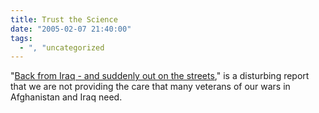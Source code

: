 ```yaml
---
title: Trust the Science
date: "2005-02-07 21:40:00"
tags:
  - ", "uncategorized
---
```

"<a href="http://www.csmonitor.com/2005/0208/p02s01-ussc.html">Back
from Iraq - and suddenly out on the streets</a>," is a disturbing
report that we are not providing the care that many veterans of
our wars in Afghanistan and Iraq need.

